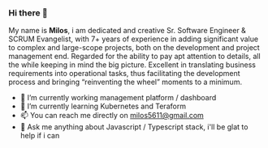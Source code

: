 ### Hi there 👋

My name is **Milos**, i am dedicated and creative Sr. Software Engineer & SCRUM Evangelist, with 7+ years of experience in adding significant value to complex and large-scope projects, both on the development and project management end. Regarded for the ability to pay apt attention to details, all the while keeping in mind the big picture. Excellent in translating business requirements into operational tasks, thus facilitating the development process and bringing “reinventing the wheel” moments to a minimum. 

- 🔭 I’m currently working management platform / dashboard
- 🌱 I’m currently learning Kubernetes and Teraform
- 📫 You can reach me directly on milos5611@gmail.com
- 💬 Ask me anything about Javascript / Typescript stack, i'll be glat to help if i can

<!--
**Milos5611/Milos5611** is a ✨ _special_ ✨ repository because its `README.md` (this file) appears on your GitHub profile.

Here are some ideas to get you started:

- 🔭 I’m currently working on ...
- 🌱 I’m currently learning ...
- 👯 I’m looking to collaborate on ...
- 🤔 I’m looking for help with ...
- 💬 Ask me about ...
- 📫 How to reach me: ...
- 😄 Pronouns: ...
- ⚡ Fun fact: ...
-->
